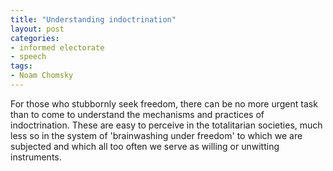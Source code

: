 ```yaml
---
title: "Understanding indoctrination"
layout: post
categories:
- informed electorate
- speech
tags:
- Noam Chomsky
---
```


For those who stubbornly seek freedom, there can be no more urgent task than to come to understand the mechanisms and practices of indoctrination. These are easy to perceive in the totalitarian societies, much less so in the system of 'brainwashing under freedom' to which we are subjected and which all too often we serve as willing or unwitting instruments.